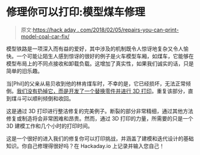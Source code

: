 # 修理你可以打印:模型煤车修理

> 原文:[https://hack aday . com/2018/02/05/repairs-you-can-print-model-coal-car-fix/](https://hackaday.com/2018/02/05/repairs-you-can-print-model-coal-car-fix/)

模型铁路是一项深入而有益的爱好，其中涉及的机制既令人惊讶地复杂又令人愉快。一个可能让陌生人感到惊讶的很好的例子是火车模型车厢，如煤车，它能够在模型布局上的不同点接收和卸载负载。这增加了真实性，如果我们诚实的话，只是简单的旧乐趣。

当[Phil]的父亲从易贝收到他的林肯煤车时，不幸的是，它已经损坏，无法正常倾倒。[我们没有扔掉它，而是开发了一个替换零件并进行 3D 打印](https://hackaday.io/project/36532-lionel-coal-car-replacement-part)。重复该部分，直到煤斗可以顺利倾倒和收回。

这是通过 3D 打印进行整洁修复的完美例子。断裂的部分非常精细，通过其他方法修复或制造将会非常困难和昂贵。然而，通过 3D 打印的力量，所需要的只是一个 3D 建模工作和几个小时的打印时间。

这是一个很好的进入我们的修复你可以打印挑战，并涵盖了建模和迭代设计的基础知识。你自己修理得很好吗？在 Hackaday.io 上记录并输入您自己！